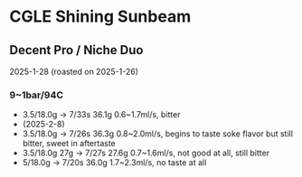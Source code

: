# CGLE Shining Sunbeam

## Decent Pro / Niche Duo

2025-1-28 (roasted on 2025-1-26)

### 9~1bar/94C

- 3.5/18.0g -> 7/33s 36.1g 0.6\~1.7ml/s, bitter
- (2025-2-8)
- 3.5/18.0g -> 7/26s 36.3g 0.8\~2.0ml/s, begins to taste soke flavor but still bitter, sweet in aftertaste
- 3.5/18.0g 27g -> 7/27s 27.6g 0.7\~1.6ml/s, not good at all, still bitter
- 5/18.0g -> 7/20s 36.0g 1.7\~2.3ml/s, no taste at all
